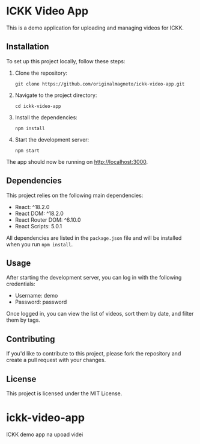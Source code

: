 # ICKK Video App

This is a demo application for uploading and managing videos for ICKK.

## Installation

To set up this project locally, follow these steps:

1. Clone the repository:
   ```
   git clone https://github.com/originalmagneto/ickk-video-app.git
   ```

2. Navigate to the project directory:
   ```
   cd ickk-video-app
   ```

3. Install the dependencies:
   ```
   npm install
   ```

4. Start the development server:
   ```
   npm start
   ```

The app should now be running on [http://localhost:3000](http://localhost:3000).

## Dependencies

This project relies on the following main dependencies:

- React: ^18.2.0
- React DOM: ^18.2.0
- React Router DOM: ^6.10.0
- React Scripts: 5.0.1

All dependencies are listed in the `package.json` file and will be installed when you run `npm install`.

## Usage

After starting the development server, you can log in with the following credentials:

- Username: demo
- Password: password

Once logged in, you can view the list of videos, sort them by date, and filter them by tags.

## Contributing

If you'd like to contribute to this project, please fork the repository and create a pull request with your changes.

## License

This project is licensed under the MIT License.
# ickk-video-app
ICKK demo app na upoad videi
